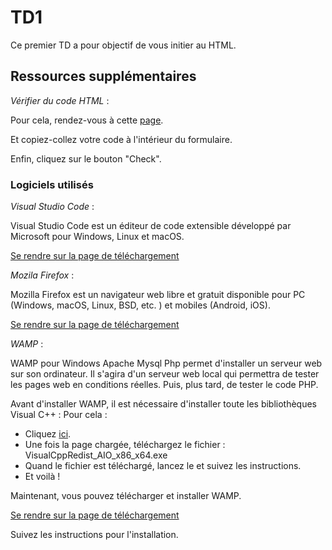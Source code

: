 # TD1

Ce premier TD a pour objectif de vous initier au HTML.


## Ressources supplémentaires

*Vérifier du code HTML* :

Pour cela, rendez-vous à cette [page](https://validator.w3.org/#validate_by_input).

Et copiez-collez votre code à l'intérieur du formulaire.

Enfin, cliquez sur le bouton "Check".

### Logiciels utilisés

*Visual Studio Code* :

Visual Studio Code est un éditeur de code extensible développé par Microsoft pour Windows, Linux et macOS.

[Se rendre sur la page de téléchargement](https://code.visualstudio.com/download)


*Mozila Firefox* :

Mozilla Firefox est un navigateur web libre et gratuit disponible pour PC (Windows, macOS, Linux, BSD, etc. ) et mobiles (Android, iOS).

[Se rendre sur la page de téléchargement](https://www.mozilla.org/fr/firefox/new/)


*WAMP* :

WAMP pour Windows Apache Mysql Php permet d'installer un serveur web sur son ordinateur. Il s'agira d'un serveur web local
qui permettra de tester les pages web en conditions réelles. Puis, plus tard, de tester le code PHP.

Avant d'installer WAMP, il est nécessaire d'installer toute les bibliothèques Visual C++ :
Pour cela :

- Cliquez [ici](https://github.com/abbodi1406/vcredist/releases).
- Une fois la page chargée, téléchargez le fichier : VisualCppRedist_AIO_x86_x64.exe 
- Quand le fichier est téléchargé, lancez le et suivez les instructions.
- Et voilà !

Maintenant, vous pouvez télécharger et installer WAMP.

[Se rendre sur la page de téléchargement](https://sourceforge.net/projects/wampserver/files/WampServer%203/WampServer%203.0.0/wampserver3.3.7_x64.exe/download)

Suivez les instructions pour l'installation.



